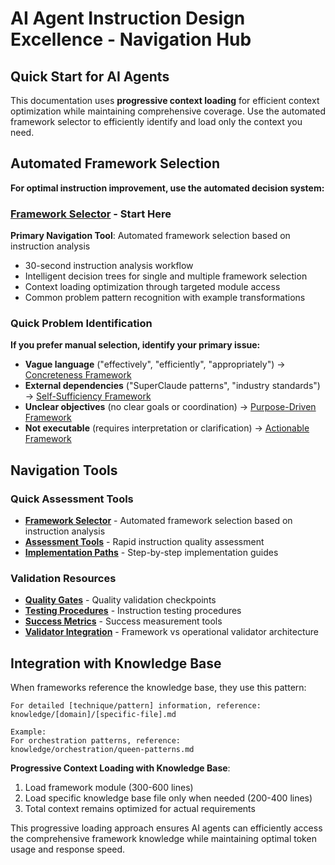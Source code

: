 # AI Agent Instruction Design Excellence - Navigation Hub

## Quick Start for AI Agents

This documentation uses **progressive context loading** for efficient context optimization while maintaining comprehensive coverage. Use the automated framework selector to efficiently identify and load only the context you need.

## Automated Framework Selection

**For optimal instruction improvement, use the automated decision system:**

### **[Framework Selector](navigation/framework-selector.md)** - Start Here
**Primary Navigation Tool**: Automated framework selection based on instruction analysis
- 30-second instruction analysis workflow
- Intelligent decision trees for single and multiple framework selection
- Context loading optimization through targeted module access
- Common problem pattern recognition with example transformations

### Quick Problem Identification

**If you prefer manual selection, identify your primary issue:**

- **Vague language** ("effectively", "efficiently", "appropriately") → [Concreteness Framework](design-principles/concreteness/overview.md)
- **External dependencies** ("SuperClaude patterns", "industry standards") → [Self-Sufficiency Framework](design-principles/self-sufficiency/overview.md)
- **Unclear objectives** (no clear goals or coordination) → [Purpose-Driven Framework](design-principles/purpose-driven/overview.md)
- **Not executable** (requires interpretation or clarification) → [Actionable Framework](design-principles/actionable/overview.md)

## Navigation Tools

### Quick Assessment Tools
- **[Framework Selector](navigation/framework-selector.md)** - Automated framework selection based on instruction analysis
- **[Assessment Tools](navigation/assessment-tools.md)** - Rapid instruction quality assessment
- **[Implementation Paths](navigation/implementation-paths.md)** - Step-by-step implementation guides

### Validation Resources
- **[Quality Gates](validation/quality-gates.md)** - Quality validation checkpoints
- **[Testing Procedures](validation/testing-procedures.md)** - Instruction testing procedures
- **[Success Metrics](validation/success-metrics.md)** - Success measurement tools
- **[Validator Integration](VALIDATOR-INTEGRATION.md)** - Framework vs operational validator architecture

## Integration with Knowledge Base

When frameworks reference the knowledge base, they use this pattern:

```
For detailed [technique/pattern] information, reference:
knowledge/[domain]/[specific-file].md

Example:
For orchestration patterns, reference:
knowledge/orchestration/queen-patterns.md
```

**Progressive Context Loading with Knowledge Base**:
1. Load framework module (300-600 lines)
2. Load specific knowledge base file only when needed (200-400 lines)
3. Total context remains optimized for actual requirements

This progressive loading approach ensures AI agents can efficiently access the comprehensive framework knowledge while maintaining optimal token usage and response speed.
